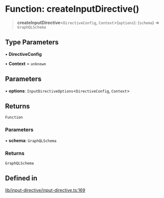 # Function: createInputDirective()

> **createInputDirective**\<`DirectiveConfig`, `Context`\>(`options`): (`schema`) => `GraphQLSchema`

## Type Parameters

• **DirectiveConfig**

• **Context** = `unknown`

## Parameters

• **options**: `InputDirectiveOptions`\<`DirectiveConfig`, `Context`\>

## Returns

`Function`

### Parameters

• **schema**: `GraphQLSchema`

### Returns

`GraphQLSchema`

## Defined in

[lib/input-directive/input-directive.ts:169](https://github.com/andreisergiu98/baeta/blob/e352a1ec749c5b23df693f5f8373ac0b75347349/packages/core/lib/input-directive/input-directive.ts#L169)
